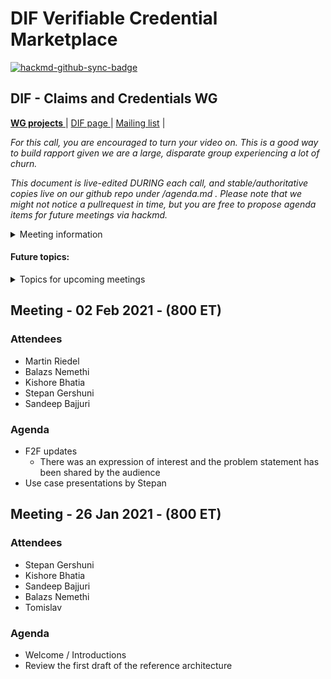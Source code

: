 # DIF Verifiable Credential Marketplace 

[![hackmd-github-sync-badge](https://hackmd.io/ZGcQ3Nw9Swe6ntxwpXrR9A/badge)](https://hackmd.io/ZGcQ3Nw9Swe6ntxwpXrR9A)

## DIF - Claims and Credentials WG 



[**WG projects** ](https://github.com/decentralized-identity?q=wg-cc&type=&language=) | [ DIF page ](https://identity.foundation/working-groups/claims-credentials.html) | [Mailing list](https://lists.identity.foundation/g/cc-wg) | 

_For this call, you are encouraged to turn your video on. This is a good way to build rapport given we are a large, disparate group experiencing a lot of churn._

_This document is live-edited DURING each call, and stable/authoritative copies live on our github repo under /agenda.md . 
Please note that we might not notice a pullrequest in time, but you are free to propose agenda items for future meetings via hackmd._

<details>
<summary> Meeting information </summary>

* Before you contribute - [**join DIF**](https://identity.foundation/join) and [sign the Claims and Credentials WG charter](https://bit.ly/DIF-WG-select1) (both are required!) 
* Time: Every Tuesday, 8:00 am-9:00 am ET
* [Calendar entry](https://calendar.google.com/event?action=TEMPLATE&tmeid=M2VlMGtvMDZmNDh2cDRyNXNicGptN2NpdnBfMjAyMTAxMTJUMTMwMDAwWiBkZWNlbnRyYWxpemVkLmlkZW50aXR5QG0&tmsrc=decentralized.identity%40gmail.com&scp=ALL)
* [Zoom room](https://us02web.zoom.us/j/87895166241?pwd=R1g5NUJobEZjczQvMWVzNm1OS043UT09), Meeting ID: 878 9516 6241, Password: 906053
</details>

 

#### Future topics: 

<details>
<summary> Topics for upcoming meetings</summary>

- Review DIF F2F comments
- Review Employment-Finance usecase
- Announcements with reference architecture


</details>

## Meeting - 02 Feb 2021 - (800 ET)
 
### Attendees
- Martin Riedel
- Balazs Nemethi
- Kishore Bhatia
- Stepan Gershuni
- Sandeep Bajjuri


### Agenda
- F2F updates
   - There was an expression of interest and the problem statement has been shared by the audience
- Use case presentations by Stepan




## Meeting - 26 Jan 2021 - (800 ET)
 
### Attendees
- Stepan Gershuni
- Kishore Bhatia
- Sandeep Bajjuri
- Balazs Nemethi
- Tomislav


### Agenda

- Welcome / Introductions
- Review the first draft of the reference architecture



